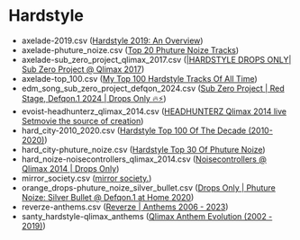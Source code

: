 # Hardstyle
 - axelade-2019.csv ([Hardstyle 2019: An Overview](https://www.youtube.com/watch?v=TT7fwBrJFW0))
 - axelade-phuture_noize.csv ([Top 20 Phuture Noize Tracks](https://www.youtube.com/watch?v=GWGoLlsn_u4))
 - axelade-sub_zero_project_qlimax_2017.csv ([|HARDSTYLE DROPS ONLY| Sub Zero Project @ Qlimax 2017](https://www.youtube.com/watch?v=lzvz7Fi3PJo))
 - axelade-top_100.csv ([My Top 100 Hardstyle Tracks Of All Time](https://www.youtube.com/watch?v=XMjpIQDw7tY))
 - edm_song_sub_zero_project_defqon_2024.csv ([Sub Zero Project | Red Stage, Defqon.1 2024 | Drops Only 🔥⚡](https://www.youtube.com/watch?v=RA7IW5VG7T8))
 - evoist-headhunterz_qlimax_2014.csv ([HEADHUNTERZ Qlimax 2014 live Setmovie the source of creation](https://www.youtube.com/watch?v=5ZBn7ztfh4Y))
 - hard_city-2010_2020.csv ([Hardstyle Top 100 Of The Decade (2010-2020)](https://www.youtube.com/watch?v=s-asmQg2j30))
 - hard_city-phuture_noize.csv ([Hardstyle Top 30 Of Phuture Noize](https://www.youtube.com/watch?v=-Uwk2qAtobQ))
 - hard_noize-noisecontrollers_qlimax_2014.csv ([Noisecontrollers @ Qlimax 2014 | Drops Only](https://www.youtube.com/watch?v=caPV02WJaB8))
 - mirror_society.csv ([mirror society.](https://www.youtube.com/@mirror-society/videos))
 - orange_drops-phuture_noize_silver_bullet.csv ([Drops Only | Phuture Noize: Silver Bullet @ Defqon.1 at Home 2020](https://www.youtube.com/watch?v=N18OKnkk3nc))
 - reverze-anthems.csv ([Reverze | Anthems 2006 - 2023](https://www.youtube.com/watch?v=MNiZnlTIRW0))
 - santy_hardstyle-qlimax_anthems ([Qlimax Anthem Evolution (2002 - 2019)](https://www.youtube.com/watch?v=GhgjW8TpoIQ))
